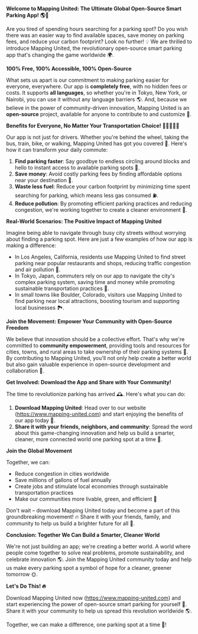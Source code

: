 **Welcome to Mapping United: The Ultimate Global Open-Source Smart Parking App! 🌎🚗**

Are you tired of spending hours searching for a parking spot? Do you wish there was an easier way to find available spaces, save money on parking fees, and reduce your carbon footprint? Look no further! 💡 We are thrilled to introduce Mapping United, the revolutionary open-source smart parking app that's changing the game worldwide 🌍.

**100% Free, 100% Accessible, 100% Open-Source**

What sets us apart is our commitment to making parking easier for everyone, everywhere. Our app is **completely free**, with no hidden fees or costs. It supports **all languages**, so whether you're in Tokyo, New York, or Nairobi, you can use it without any language barriers 🌎. And, because we believe in the power of community-driven innovation, Mapping United is an **open-source** project, available for anyone to contribute to and customize 🤝.

**Benefits for Everyone, No Matter Your Transportation Choice! 🚗🚌🚂🚴‍♀️**

Our app is not just for drivers. Whether you're behind the wheel, taking the bus, train, bike, or walking, Mapping United has got you covered 🌟. Here's how it can transform your daily commute:

1. **Find parking faster**: Say goodbye to endless circling around blocks and hello to instant access to available parking spots 📍.
2. **Save money**: Avoid costly parking fees by finding affordable options near your destination 💸.
3. **Waste less fuel**: Reduce your carbon footprint by minimizing time spent searching for parking, which means less gas consumed ⛽️.
4. **Reduce pollution**: By promoting efficient parking practices and reducing congestion, we're working together to create a cleaner environment 🌿.

**Real-World Scenarios: The Positive Impact of Mapping United**

Imagine being able to navigate through busy city streets without worrying about finding a parking spot. Here are just a few examples of how our app is making a difference:

* In Los Angeles, California, residents use Mapping United to find street parking near popular restaurants and shops, reducing traffic congestion and air pollution 🌴.
* In Tokyo, Japan, commuters rely on our app to navigate the city's complex parking system, saving time and money while promoting sustainable transportation practices 🚂.
* In small towns like Boulder, Colorado, visitors use Mapping United to find parking near local attractions, boosting tourism and supporting local businesses 🏞️.

**Join the Movement: Empower Your Community with Open-Source Freedom**

We believe that innovation should be a collective effort. That's why we're committed to **community empowerment**, providing tools and resources for cities, towns, and rural areas to take ownership of their parking systems 🌟. By contributing to Mapping United, you'll not only help create a better world but also gain valuable experience in open-source development and collaboration 🔧.

**Get Involved: Download the App and Share with Your Community!**

The time to revolutionize parking has arrived 🕰️. Here's what you can do:

1. **Download Mapping United**: Head over to our website (https://www.mapping-united.com) and start enjoying the benefits of our app today 📲.
2. **Share it with your friends, neighbors, and community**: Spread the word about this game-changing innovation and help us build a smarter, cleaner, more connected world one parking spot at a time 💬.

**Join the Global Movement**

Together, we can:

* Reduce congestion in cities worldwide
* Save millions of gallons of fuel annually
* Create jobs and stimulate local economies through sustainable transportation practices
* Make our communities more livable, green, and efficient 🌿

Don't wait – download Mapping United today and become a part of this groundbreaking movement! 🔥 Share it with your friends, family, and community to help us build a brighter future for all 🌟.

**Conclusion: Together We Can Build a Smarter, Cleaner World**

We're not just building an app; we're creating a better world. A world where people come together to solve real problems, promote sustainability, and celebrate innovation 🌎. Join the Mapping United community today and help us make every parking spot a symbol of hope for a cleaner, greener tomorrow 🌞.

**Let's Do This! 🔥**

Download Mapping United now (https://www.mapping-united.com) and start experiencing the power of open-source smart parking for yourself 🚀. Share it with your community to help us spread this revolution worldwide 🌎.

Together, we can make a difference, one parking spot at a time 💪!